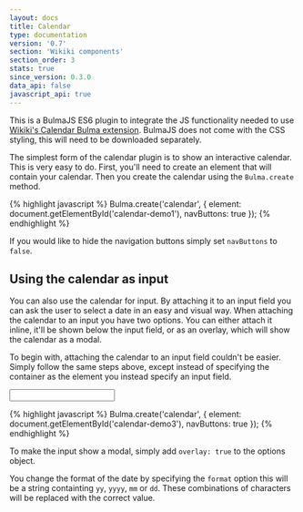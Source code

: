 ```yaml
---
layout: docs
title: Calendar
type: documentation
version: '0.7'
section: 'Wikiki components'
section_order: 3
stats: true
since_version: 0.3.0
data_api: false
javascript_api: true
---
```


<link rel="stylesheet" href="{{ site.url }}/assets/css/bulma-calendar.css">

<div class="notification is-info">
    This is a BulmaJS ES6 plugin to integrate the JS functionality needed to use <a href="https://wikiki.github.io/components/calendar/" target="_blank">Wikiki's Calendar Bulma extension</a>. BulmaJS does not come with the CSS styling, this will need to be downloaded separately.
</div>

The simplest form of the calendar plugin is to show an interactive calendar. This is very easy to do. First, you'll need to create an element that will contain your calendar. Then you create the calendar using the `Bulma.create` method.

<div class="code-example">
    <div id="calendar-demo1"></div>
</div>

<script>
    document.addEventListener('DOMContentLoaded', function() {
        Bulma.create('calendar', {
            element: document.getElementById('calendar-demo1'),
            navButtons: true
        });
    });
</script>

{% highlight javascript %}
Bulma.create('calendar', {
    element: document.getElementById('calendar-demo1'),
    navButtons: true
});
{% endhighlight %}

If you would like to hide the navigation buttons simply set `navButtons` to `false`.

## Using the calendar as input
You can also use the calendar for input. By attaching it to an input field you can ask the user to select a date in an easy and visual way. When attaching the calendar to an input you have two options. You can either attach it inline, it'll be shown below the input field, or as an overlay, which will show the calendar as a modal.

To begin with, attaching the calendar to an input field couldn't be easier. Simply follow the same steps above, except instead of specifying the container as the element you instead specify an input field.

<div class="code-example">
    <input type="text" id="calendar-demo3" class="input">
</div>

<script>
    document.addEventListener('DOMContentLoaded', function() {
        Bulma.create('calendar', {
            element: document.getElementById('calendar-demo3'),
            navButtons: true
        });
    });
</script>

{% highlight javascript %}
Bulma.create('calendar', {
    element: document.getElementById('calendar-demo3'),
    navButtons: true
});
{% endhighlight %}

To make the input show a modal, simply add `overlay: true` to the options object.

You change the format of the date by specifying the `format` option this will be a string containting `yy`, `yyyy`, `mm` or `dd`. These combinations of characters will be replaced with the correct value.